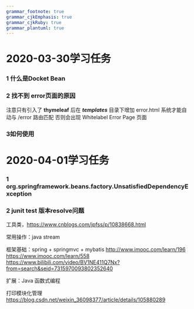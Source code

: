 ```yaml
---
grammar_footnote: true
grammar_cjkEmphasis: true
grammar_cjkRuby: true
grammar_plantuml: true
---
```

# 2020-03-30学习任务
### 1 什么是Docket Bean

### 2 找不到 error页面的原因
注意只有引入了 **thymeleaf** 后在 ***templates*** 目录下增加 error.html 系统才能自动与 /error 路由匹配 否则会出现 Whitelabel Error Page 页面
### 3如何使用


# 2020-04-01学习任务
### 1 org.springframework.beans.factory.UnsatisfiedDependencyException
### 2 junit test 版本resolve问题


工具类，https://www.cnblogs.com/jpfss/p/10838668.html

常用操作：java stream 

框架基础：spring + springmvc + mybatis
http://www.imooc.com/learn/196
https://www.imooc.com/learn/558
https://www.bilibili.com/video/BV1NE411Q7Nx?from=search&seid=7315970093802352640

扩展：Java 函数式编程

打印模块化管理 https://blog.csdn.net/weixin_36098377/article/details/105880289

